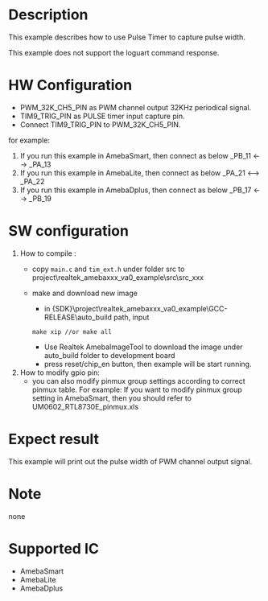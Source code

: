 # Description
This example describes how to use Pulse Timer to capture pulse width.

This example does not support the loguart command response.

# HW Configuration

- PWM_32K_CH5_PIN as PWM channel output 32KHz periodical signal.
- TIM9_TRIG_PIN as PULSE timer input capture pin.
- Connect TIM9_TRIG_PIN to PWM_32K_CH5_PIN.

for example:

1. If you run this example in AmebaSmart, then connect as below
   _PB_11 <--> _PA_13
2.  If you run this example in AmebaLite, then connect as below
    _PA_21 <--> _PA_22
3. If you run this example in AmebaDplus, then connect as below
   _PB_17 <--> _PB_19

# SW configuration
1. How to compile :
   - copy `main.c` and `tim_ext.h` under folder src to project\realtek_amebaxxx_va0_example\src\src_xxx
   - make and download new image
   
     - in {SDK}\project\realtek_amebaxxx_va0_example\GCC-RELEASE\auto_build path, input
   
     ```shell
     make xip //or make all
     ```
   
     - Use Realtek AmebaImageTool to download the image under auto_build folder to development board
     - press reset/chip_en button, then example will be start running.
2. How to modify gpio pin:
   - you can also modify pinmux group settings according to correct pinmux table.
     For example:
     If you want to modify pinmux group setting in AmebaSmart, then you should refer to UM0602_RTL8730E_pinmux.xls

# Expect result
This example will print out the pulse width of PWM channel output signal.

# Note
none

# Supported IC

  - AmebaSmart
  - AmebaLite
  - AmebaDplus